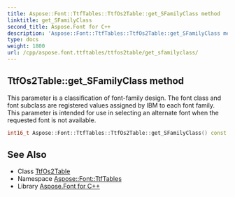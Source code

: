 ```yaml
---
title: Aspose::Font::TtfTables::TtfOs2Table::get_SFamilyClass method
linktitle: get_SFamilyClass
second_title: Aspose.Font for C++
description: 'Aspose::Font::TtfTables::TtfOs2Table::get_SFamilyClass method. This parameter is a classification of font-family design. The font class and font subclass are registered values assigned by IBM to each font family. This parameter is intended for use in selecting an alternate font when the requested font is not available in C++.'
type: docs
weight: 1800
url: /cpp/aspose.font.ttftables/ttfos2table/get_sfamilyclass/
---
```

## TtfOs2Table::get_SFamilyClass method


This parameter is a classification of font-family design. The font class and font subclass are registered values assigned by IBM to each font family. This parameter is intended for use in selecting an alternate font when the requested font is not available.

```cpp
int16_t Aspose::Font::TtfTables::TtfOs2Table::get_SFamilyClass() const
```

## See Also

* Class [TtfOs2Table](../)
* Namespace [Aspose::Font::TtfTables](../../)
* Library [Aspose.Font for C++](../../../)
